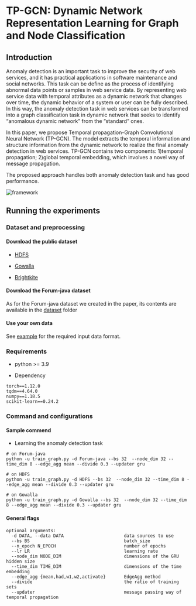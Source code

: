 # TP-GCN: Dynamic Network Representation Learning for Graph and Node Classification
<!--#### -->
## Introduction
Anomaly detection is an important task to improve the security of web services, and it has practical applications in software maintenance and social networks. This task can be define as the process of identifying abnormal data points or samples in web service data. By representing web service data with temporal attributes as a dynamic network that changes over time, the dynamic behavior of a system or user can be fully described. In this way, the anomaly detection task in web services can be transformed into a graph classification task in dynamic network that seeks to identify “anomalous dynamic network” from the “standard” ones. 

In this paper, we propose Temporal propagation-Graph Convolutional Neural Network (TP-GCN). The model extracts the temporal information and structure information from the dynamic network to realize the final anomaly detection in web services. TP-GCN contains two components: 1)temporal propagation; 2)global temporal embedding, which involves a novel way of message propagation.

The proposed approach handles both anomaly detection task and has good performance.

<!-- #### Paper link: [TP-GCN: Dynamic Network Representation Learning for Graph and Node Classification](https://XXX) -->
![framework](https://github.com/TP-GCN/TP-GCN/assets/105060483/22d5d993-3fca-4bc1-bb1f-3ca981393db1 "The framework of TP-GCN")
## Running the experiments


### Dataset and preprocessing

#### Download the public dataset
* [HDFS](https://doi.org/10.5281/zenodo.1144100)
  
* [Gowalla](https://snap.stanford.edu/data/loc-gowalla.html)
  
* [Brightkite](http://snap.stanford.edu/data/loc-brightkite.html)

#### Download the Forum-java dataset
As for the Forum-java dataset we created in the paper, its contents are available in the [dataset](https://github.com/TP-GCN/TP-GCN/edit/main/dataset) folder

#### Use your own data
See [example](https://github.com/TP-GCN/TP-GCN/edit/main/example) for the required input data format.

### Requirements

* python >= 3.9

* Dependency

```{bash}
torch==1.12.0
tqdm==4.64.0
numpy==1.18.5
scikit-learn==0.24.2
```

### Command and configurations

#### Sample commend
* Learning the anomaly detection task
```{bash}
# on Forum-java
python -u train_graph.py -d Forum-java --bs 32  --node_dim 32 --time_dim 8 --edge_agg mean --divide 0.3 --updater gru

# on HDFS
python -u train_graph.py -d HDFS --bs 32  --node_dim 32 --time_dim 8 --edge_agg mean --divide 0.3 --updater gru

# on Gowalla
python -u train_graph.py -d Gowalla --bs 32  --node_dim 32 --time_dim 8 --edge_agg mean --divide 0.3 --updater gru
```

#### General flags

```{txt}
optional arguments:
  -d DATA, --data DATA                       data sources to use
  --bs BS                                    batch_size
  --n_epoch N_EPOCH                          number of epochs
  --lr LR                                    learning rate
  --node_dim NODE_DIM                        dimensions of the GRU hidden size
  --time_dim TIME_DIM                        dimensions of the time embedding
  --edge_agg {mean,had,w1,w2,activate}       EdgeAgg method
  --divide                                   the ratio of training sets
  --updater                                  message passing way of temporal propagation
```
